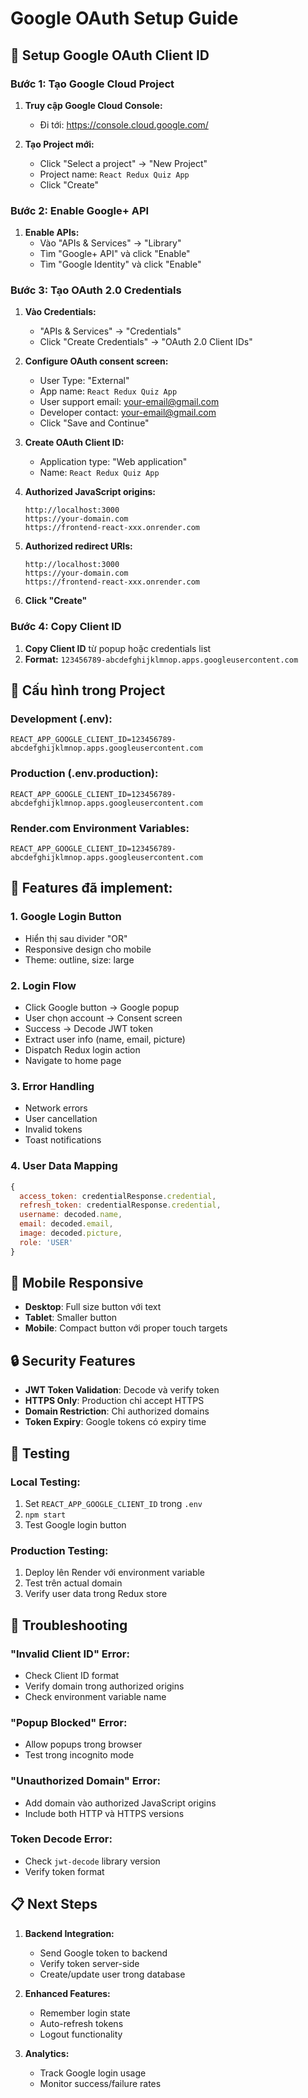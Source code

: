 # Google OAuth Setup Guide

## 🔧 Setup Google OAuth Client ID

### **Bước 1: Tạo Google Cloud Project**

1. **Truy cập Google Cloud Console:**
   - Đi tới: https://console.cloud.google.com/

2. **Tạo Project mới:**
   - Click "Select a project" → "New Project"
   - Project name: `React Redux Quiz App`
   - Click "Create"

### **Bước 2: Enable Google+ API**

1. **Enable APIs:**
   - Vào "APIs & Services" → "Library"
   - Tìm "Google+ API" và click "Enable"
   - Tìm "Google Identity" và click "Enable"

### **Bước 3: Tạo OAuth 2.0 Credentials**

1. **Vào Credentials:**
   - "APIs & Services" → "Credentials"
   - Click "Create Credentials" → "OAuth 2.0 Client IDs"

2. **Configure OAuth consent screen:**
   - User Type: "External"
   - App name: `React Redux Quiz App`
   - User support email: your-email@gmail.com
   - Developer contact: your-email@gmail.com
   - Click "Save and Continue"

3. **Create OAuth Client ID:**
   - Application type: "Web application"
   - Name: `React Redux Quiz App`
   
4. **Authorized JavaScript origins:**
   ```
   http://localhost:3000
   https://your-domain.com
   https://frontend-react-xxx.onrender.com
   ```

5. **Authorized redirect URIs:**
   ```
   http://localhost:3000
   https://your-domain.com
   https://frontend-react-xxx.onrender.com
   ```

6. **Click "Create"**

### **Bước 4: Copy Client ID**

1. **Copy Client ID** từ popup hoặc credentials list
2. **Format:** `123456789-abcdefghijklmnop.apps.googleusercontent.com`

## 🔧 **Cấu hình trong Project**

### **Development (.env):**
```env
REACT_APP_GOOGLE_CLIENT_ID=123456789-abcdefghijklmnop.apps.googleusercontent.com
```

### **Production (.env.production):**
```env
REACT_APP_GOOGLE_CLIENT_ID=123456789-abcdefghijklmnop.apps.googleusercontent.com
```

### **Render.com Environment Variables:**
```
REACT_APP_GOOGLE_CLIENT_ID=123456789-abcdefghijklmnop.apps.googleusercontent.com
```

## 🎯 **Features đã implement:**

### **1. Google Login Button**
- Hiển thị sau divider "OR"
- Responsive design cho mobile
- Theme: outline, size: large

### **2. Login Flow**
- Click Google button → Google popup
- User chọn account → Consent screen
- Success → Decode JWT token
- Extract user info (name, email, picture)
- Dispatch Redux login action
- Navigate to home page

### **3. Error Handling**
- Network errors
- User cancellation
- Invalid tokens
- Toast notifications

### **4. User Data Mapping**
```javascript
{
  access_token: credentialResponse.credential,
  refresh_token: credentialResponse.credential,
  username: decoded.name,
  email: decoded.email,
  image: decoded.picture,
  role: 'USER'
}
```

## 📱 **Mobile Responsive**

- **Desktop**: Full size button với text
- **Tablet**: Smaller button
- **Mobile**: Compact button với proper touch targets

## 🔒 **Security Features**

- **JWT Token Validation**: Decode và verify token
- **HTTPS Only**: Production chỉ accept HTTPS
- **Domain Restriction**: Chỉ authorized domains
- **Token Expiry**: Google tokens có expiry time

## 🚀 **Testing**

### **Local Testing:**
1. Set `REACT_APP_GOOGLE_CLIENT_ID` trong `.env`
2. `npm start`
3. Test Google login button

### **Production Testing:**
1. Deploy lên Render với environment variable
2. Test trên actual domain
3. Verify user data trong Redux store

## 🔧 **Troubleshooting**

### **"Invalid Client ID" Error:**
- Check Client ID format
- Verify domain trong authorized origins
- Check environment variable name

### **"Popup Blocked" Error:**
- Allow popups trong browser
- Test trong incognito mode

### **"Unauthorized Domain" Error:**
- Add domain vào authorized JavaScript origins
- Include both HTTP và HTTPS versions

### **Token Decode Error:**
- Check `jwt-decode` library version
- Verify token format

## 📋 **Next Steps**

1. **Backend Integration:**
   - Send Google token to backend
   - Verify token server-side
   - Create/update user trong database

2. **Enhanced Features:**
   - Remember login state
   - Auto-refresh tokens
   - Logout functionality

3. **Analytics:**
   - Track Google login usage
   - Monitor success/failure rates
